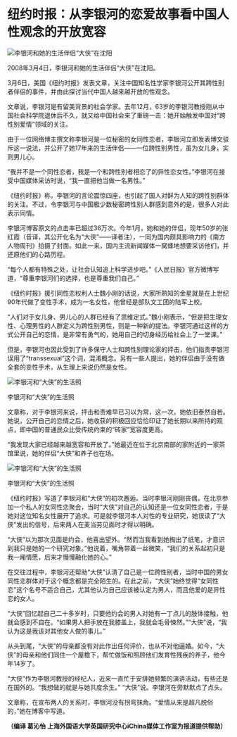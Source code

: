 # 纽约时报：从李银河的恋爱故事看中国人性观念的开放宽容

![李银河和她的生活伴侣“大侠”在沈阳](http://image.thepaper.cn/www/image/4/284/642.jpg)

2008年3月4日，李银河和她的生活伴侣“大侠”在沈阳。

3月6日，美国《纽约时报》发表文章，关注中国知名性学家李银河公开其跨性别者伴侣的事件，并由此探讨当代中国人越来越开放的性观念。

文章说，李银河是有留美背景的社会学家。去年12月，63岁的李银河教授刚从中国社会科学院退休后不久，就又给中国社会来了重磅一击：她开始触发中国对“跨性别爱情”领域的关注。

由于一位网络博主撰文称李银河是一位秘密的女同性恋者，李银河立即发表博文驳斥这一说法，并公开了她17年来的生活伴侣——一位跨性别男性，虽为女儿身，实则男儿心。

“我并不是一个同性恋者，我是一个和跨性别者相恋了的异性恋女性。”李银河在接受中国媒体采访时说，“我一直把他当做一名男性。”

《纽约时报》称，李银河的言论震惊四座，也引起了国人对鲜为人知的跨性别群体的关注。不过，令李银河与中国极少数秘密跨性别人群感到意外的是，很多人对此表示同情。

李银河博客原文的点击率已超过36万次。今年1月，她和她的伴侣，现年50岁的张红霞（音译，其公开化名为“大侠”——译者注），一同为国内颇具影响力的《南方人物周刊》拍摄了封面。如此一来，国内主流新闻媒体一窝蜂地想要采访他们，并还原他们的心路历程。

“每个人都有特殊之处，让社会认知追上科学进步吧。”《人民日报》官方微博写道，“尊重李银河们的选择，也是尊重我们自己。”

《纽约时报》援引同性恋权利人士魏小刚的话说，大家所熟知的金星就是在上世纪90年代做了变性手术，成为一名女性，他曾经是部队文工团的陆军上校。

“人们对于女儿身、男儿心的人群已经有了思维定式。”魏小刚表示，“但是把生理女性、心理男性的人群定义为跨性别男性，则是一种新的提法。李银河通过这样的方式公开自己的恋情，是非常有勇气的，她用自己的切身经历给社会上了一堂课。”

但是，李银河也因此受到了许多保守人士和跨性别理论家的抨击，他们指责李银河误用了“transsexual”这个词，混淆概念。另有一些人提出，她的伴侣由于没有做全套的变性手术，从生理上来说仍然是女性。

![李银河和“大侠”的生活照](http://image.thepaper.cn/www/image/4/284/555.jpg)

李银河和“大侠”的生活照

文章称，对于李银河来说，抨击和责难早已习以为常，这一次，她依旧泰然自若。她说，公开自己的恋情之后，她收获的积极回应恰恰印证了她长期以来所持的观点，即中国的普通民众比受传统约束的“砖家”宽容度更高。

“我发现大家已经越来越宽容和开放了。”她最近在位于北京南部的家附近的一家茶馆里说，她的伴侣“大侠”和养子也在场。

![李银河和“大侠”的生活照](http://image.thepaper.cn/www/image/4/284/556.jpg)

李银河和“大侠”的生活照

《纽约时报》写道了李银河和“大侠”的初次邂逅。当时李银河刚刚丧偶，在北京参加一个私人的女同性恋聚会，当时“大侠”对自己的认知还是一位女同性恋者，于是她对这位知名女性展开了追求。可是就李银河本人对性的专业研究，她误读了“大侠”发出的信号，后来两人在麦当劳见面时才得以明确。

“大侠”以为那次见面是约会，他喜出望外。“然而当我看到她掏出了纸笔，才意识到我只是她的一个研究对象。”他说着，嘴角带着一丝微笑，“我们的关系起初只是我一厢情愿，后来才慢慢融化她的心。”

在交往过程中，李银河还帮助“大侠”认清了自己是一位跨性别者，当时中国的男女同性恋群体对于这个概念都是完全陌生的。在此之前，“大侠”始终觉得“女同性恋”这个名号不适合自己，尤其他认为自己应该被认定为男人，而且他爱的是异性恋的女人。

“大侠”回忆起自己二十多岁时，只要他约会的男人对她有一丁点儿的肢体接触，他就会感到不自在。“如果男人把手放在我膝盖上，我就会毛骨悚然。”“大侠”说，“我认为这是我该对其他女人做的事儿。”

从头到尾，“大侠”的母亲都没有对此作出任何评价，也从不对他逼婚。如今，“大侠”的母亲和他们同住一个屋檐下，帮忙做饭和照顾他们发育性残疾的养子，他今年14岁了。

“大侠”作为李银河教授的经纪人，近来一直忙于安排她频繁的演讲活动，有些还是在国外的。“我想做的就是与她共度余生。” “大侠”说。李银河在旁默默点了点头。

文章称，在宣布两人的关系时，李银河没有拐弯抹角。“爱情从来是超凡脱俗的，”她在博客中写道。

**（编译 葛沁怡 上海外国语大学英国研究中心iChina媒体工作室为报道提供帮助）**